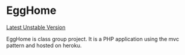 # EggHome 
[Latest Unstable Version](https://egghome.herokuapp.com/)

EggHome is class group project. It is a PHP application using the mvc pattern and hosted on heroku.
